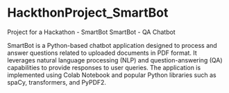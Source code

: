 # HackthonProject_SmartBot
Project for a Hackathon - SmartBot
SmartBot - QA Chatbot

SmartBot is a Python-based chatbot application designed to process and answer questions related to uploaded documents in PDF format. It leverages natural language processing (NLP) and question-answering (QA) capabilities to provide responses to user queries. The application is implemented using Colab Notebook and popular Python libraries such as spaCy, transformers, and PyPDF2.
